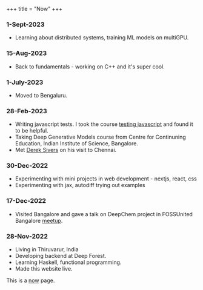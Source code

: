 +++
title = "Now"
+++
### 1-Sept-2023
- Learning about distributed systems, training ML models on multiGPU.

### 15-Aug-2023
- Back to fundamentals - working on C++ and it's super cool.

### 1-July-2023
- Moved to Bengaluru.

### 28-Feb-2023
- Writing javascript tests. I took the course [testing javascript](https://testingjavascript.com/) and found it to be helpful.
- Taking Deep Generative Models course from Centre for Continuning Education, Indian Institute of Science, Bangalore.
- Met [Derek Sivers](https://sive.rs) on his visit to Chennai. 

### 30-Dec-2022
- Experimenting with mini projects in web development - nextjs, react, css
- Experimenting with jax, autodiff trying out examples 

### 17-Dec-2022
- Visited Bangalore and gave a talk on DeepChem project in FOSSUnited Bangalore [meetup](https://forum.fossunited.org/t/bangalore-foss-meetup-dec-2022/1397/6).

### 28-Nov-2022
- Living in Thiruvarur, India
- Developing backend at Deep Forest.
- Learning Haskell, functional programming. 
- Made this website live.

This is a [now](https://nownownow.com/about) page.
